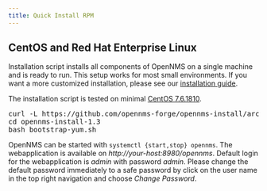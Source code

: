 ```yaml
---
title: Quick Install RPM
---
```


## CentOS and Red Hat Enterprise Linux

Installation script installs all components of OpenNMS on a single machine and is ready to run.
This setup works for most small environments.
If you want a more customized installation, please see our [installation guide](https://docs.opennms.org/opennms/releases/latest/guide-install/guide-install.html#gi-install-opennms-rhel).

<i class="fa fa-info-circle" aria-hidden="true"></i> The installation script is tested on minimal [CentOS 7.6.1810](http://isoredirect.centos.org/centos/7/isos/x86_64/CentOS-7-x86_64-Minimal-1810.iso).

<pre class="prettyprint">
curl -L https://github.com/opennms-forge/opennms-install/archive/1.3.tar.gz | tar xz
cd opennms-install-1.3
bash bootstrap-yum.sh
</pre>

<script type="text/javascript" src="https://asciinema.org/a/7yxcofm8hmxjzn25tuhuplbln.js" id="asciicast-7yxcofm8hmxjzn25tuhuplbln" async></script>

OpenNMS can be started with `systemctl {start,stop} opennms`.
The webapplication is available on _http://your-host:8980/opennms_.
Default login for the webapplication is _admin_ with password _admin_.
Please change the default password immediately to a safe password by click on the user name in the top right navigation and choose _Change Password_.

